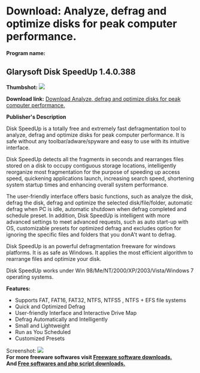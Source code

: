# Download: Analyze, defrag and optimize disks for peak computer performance.

**Program name:**

## Glarysoft Disk SpeedUp 1.4.0.388

  
**Thumbshot:** ![](http://www.freewarefiles.com/screenshot/glrysftdskspdup_md.jpg)   
  
**Download link:** [Download Analyze, defrag and optimize disks for peak computer performance.](http://freesoftwares.boysofts.com/Glarysoft-Disk-SpeedUp_program_59227.html)  
  


**Publisher's Description**  
  


Disk SpeedUp is a totally free and extremely fast defragmentation tool to analyze, defrag and optimize disks for peak computer performance. It is safe without any toolbar/adware/spyware and easy to use with its intuitive interface. 

Disk SpeedUp detects all the fragments in seconds and rearranges files stored on a disk to occupy contiguous storage locations, intelligently reorganize most fragmentation for the purpose of speeding up access speed, quickening applications launch, increasing search speed, shortening system startup times and enhancing overall system performance.

The user-friendly interface offers basic functions, such as analyze the disk, defrag the disk, defrag and optimize the selected disk/file/folder, automatic defrag when PC is idle, automatic shutdown when defrag completed and schedule preset. In addition, Disk SpeedUp is intelligent with more advanced settings to meet advanced requests, such as auto start-up with OS, customizable presets for optimized defrag and excludes option for ignoring the specific files and folders that you donA't want to defrag.

Disk SpeedUp is an powerful defragmentation freeware for windows platforms. It is as safe as Windows. It applies the most efficient algorithm to rearrange files and optimize your disk.

Disk SpeedUp works under Win 98/Me/NT/2000/XP/2003/Vista/Windows 7 operating systems.

**Features:**

  * Supports FAT, FAT16, FAT32, NTFS, NTFS5 , NTFS + EFS file systems 
  * Quick and Optimized Defrag 
  * User-friendly Interface and Interactive Drive Map 
  * Defrag Automatically and Intelligently 
  * Small and Lightweight 
  * Run as You Scheduled 
  * Customized Presets 

  
  
Screenshot: ![](http://www.freewarefiles.com/screenshot/glrysftdskspdup.jpg)   
**For more freeware softwares visit [Freeware software downloads.](http://freesoftwares.boysofts.com/)**   
**And [Free softwares and php script downloads.](http://www.boysofts.com/)**
